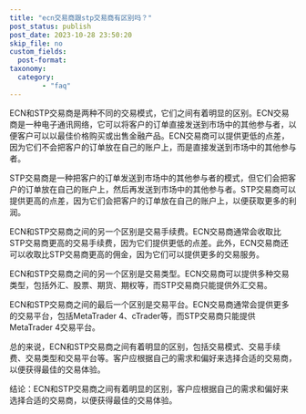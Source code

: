 ```yaml
---
title: "ecn交易商跟stp交易商有区别吗？"
post_status: publish
post_date: 2023-10-28 23:50:20
skip_file: no
custom_fields: 
  post-format: 
taxonomy:
  category:
        - "faq"
---
```


ECN和STP交易商是两种不同的交易模式，它们之间有着明显的区别。ECN交易商是一种电子通讯网络，它可以将客户的订单直接发送到市场中的其他参与者，以便客户可以以最佳价格购买或出售金融产品。ECN交易商可以提供更低的点差，因为它们不会把客户的订单放在自己的账户上，而是直接发送到市场中的其他参与者。

STP交易商是一种把客户的订单发送到市场中的其他参与者的模式，但它们会把客户的订单放在自己的账户上，然后再发送到市场中的其他参与者。STP交易商可以提供更高的点差，因为它们会把客户的订单放在自己的账户上，以便获取更多的利润。

ECN和STP交易商之间的另一个区别是交易手续费。ECN交易商通常会收取比STP交易商更高的交易手续费，因为它们提供更低的点差。此外，ECN交易商还可以收取比STP交易商更高的佣金，因为它们可以提供更多的交易服务。

ECN和STP交易商之间的另一个区别是交易类型。ECN交易商可以提供多种交易类型，包括外汇、股票、期货、期权等，而STP交易商只能提供外汇交易。

ECN和STP交易商之间的最后一个区别是交易平台。ECN交易商通常会提供更多的交易平台，包括MetaTrader 4、cTrader等，而STP交易商只能提供MetaTrader 4交易平台。

总的来说，ECN和STP交易商之间有着明显的区别，包括交易模式、交易手续费、交易类型和交易平台等。客户应根据自己的需求和偏好来选择合适的交易商，以便获得最佳的交易体验。

结论：ECN和STP交易商之间有着明显的区别，客户应根据自己的需求和偏好来选择合适的交易商，以便获得最佳的交易体验。
